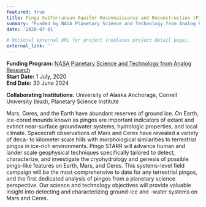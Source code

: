 ```yaml
---
featured: true
title: Pingo SubTerranean Aquifer Reconnaissance and Reconstruction (Pingo STARR)
summary: "Funded by NASA Planetary Science and Technology from Analog Research (7/1/2020 to 6/30/2024)"
date: '2020-07-01'

# Optional external URL for project (replaces project detail page).
external_link: ''
---
```

  
  **Funding Program:** [NASA Planetary Science and Technology from Analog Research](https://nspires.nasaprs.com/external/viewrepositorydocument/cmdocumentid=743002/solicitationId=%7B602BD10E-6083-2C21-36B9-DE0C17B1774C%7D/viewSolicitationDocument=1/PSTAR19%20Abstracts.pdf) <br>
  **Start Date:** 1 July, 2020 <br>
  **End Date:** 30 June 2024
  
  **Collaborating Institutions:** University of Alaska Anchorage, Cornell University (lead), Planetary Science Institute
  
  Mars, Ceres, and the Earth have abundant reserves of ground ice. On Earth, ice-cored mounds known as pingos are important indicators of extant and extinct near-surface groundwater systems, hydrologic properties, and local climate. Spacecraft observations of Mars and Ceres have revealed a variety of deca- to kilometer scale hills with morphological similarities to terrestrial pingos in ice-rich environments. Pingo STARR will advance human and lander scale geophysical techniques specifically tailored to detect, characterize, and investigate the cryohydrology and genesis of possible pingo-like features on Earth, Mars, and Ceres. This systems-level field campaign will be the most comprehensive to date for any terrestrial pingos, and the first dedicated analysis of pingos from a planetary science perspective. Our science and technology objectives will provide valuable insight into detecting and characterizing ground-ice and -water systems on Mars and Ceres. 

